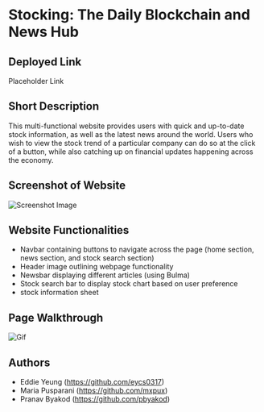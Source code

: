 # Stocking: The Daily Blockchain and News Hub

## Deployed Link

Placeholder Link

## Short Description

This multi-functional website provides users with quick and up-to-date stock information, as well as the latest news around the world. Users who wish to view the stock trend of a particular company can do so at the click of a button, while also catching up on financial updates happening across the economy. 

## Screenshot of Website

![Screenshot Image]("./assets/screenshot.png")

## Website Functionalities

- Navbar containing buttons to navigate across the page (home section, news section, and stock search section)
- Header image outlining webpage functionality
- Newsbar displaying different articles (using Bulma)
- Stock search bar to display stock chart based on user preference
- stock information sheet

## Page Walkthrough

![Gif]("./assets/stockinggif.gif")

## Authors

- Eddie Yeung (https://github.com/eycs0317)
- Maria Pusparani (https://github.com/mxpux)
- Pranav Byakod (https://github.com/pbyakod)